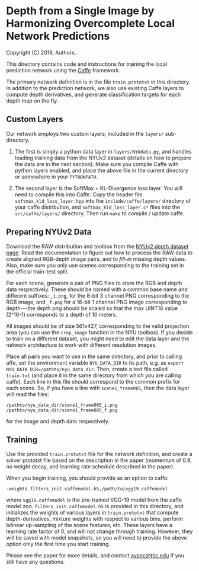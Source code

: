 # Depth from a Single Image by Harmonizing Overcomplete Local Network Predictions
Copyright (C) 2016, Authors.

This directory contains code and instructions for training the local prediction
network using the [Caffe](https://github.com/BVLC/caffe) framework.

The primary network definition is in the file `train.prototxt` in this directory.
In addition to the prediction network, we also use existing Caffe layers to
compute depth derivatives, and generate classification targets for each depth
map on the fly.

## Custom Layers

Our network employs two custom layers, included in the `layers/` sub-directory.

1. The first is simply a python data layer in `layers/NYUdata.py`, and handles
   loading training data from the NYUv2 dataset (details on how to prepare the
   data are in the next section). Make sure you compile Caffe with python layers
   enabled, and place the above file in the current directory or somewhere
   in your `PYTHONPATH`.

2. The second layer is the SoftMax + KL-Divergence loss layer. You will need to
   compile this into Caffe. Copy the header file `softmax_kld_loss_layer.hpp`
   into the `include/caffe/layers/` directory of your caffe distribution, and
   `softmax_kld_loss_layer.c*` files into the `src/caffe/layers/` directory.
   Then run `make` to compile / update caffe.

## Preparing NYUv2 Data

Download the RAW distribution and toolbox from the [NYUv2 depth dataset
page](http://cs.nyu.edu/~silberman/datasets/nyu_depth_v2.html). Read
the documentation to figure out how to process the RAW data to
create aligned RGB-depth image pairs, and to *fill-in* missing depth
values. Also, make sure you only use scenes corresponding to the training
set in the official train-test split.

For each scene, generate a pair of PNG files to store the RGB and depth data
respectively. These should be named with a common base name and different
suffixes: `_i.png`, for the 8-bit 3 channel PNG corresponding to the
RGB image, and `_f.png` for a 16-bit 1 channel PNG image corresponding
to depth---the depth png should be scaled so that the max UINT16 value
(2^16-1) corresponds to a depth of 10 meters.

All images should be of size 561x427, corresponding to the valid projection
area (you can use the `crop_image` function in the NYU toolbox). If you
decide to train on a different dataset, you might need to edit the data layer
and the network architecture to work with different resolution images.

Place all pairs you want to use in the same directory, and prior to calling
affe, set the environment variable `NYU_DATA_DIR` to its path, e.g. as
`export NYU_DATA_DIR=/pathto/nyu_data_dir`. Then, create a text file called
`train.txt` (and place it in the same directory from which you are calling caffe).
Each line in this file should correspond to the common prefix for each scene. So,
if you have a line with `scene1_frame005`, then the data layer will read the
files:

```
/pathto/nyu_data_dir/scene1_frame005_i.png
/pathto/nyu_data_dir/scene1_frame005_f.png
```

for the image and depth data respectively.
   

## Training

Use the provided `train.prototxt` file for the network definition, and create a
solver prototxt file based on the description in the paper (momentum of 0.9, no
weight decay, and learning rate schedule described in the paper).

When you begin training, you should provide as an option to caffe:

```
-weights filters_init.caffemodel.h5,/path/to/vgg19.caffemodel
```

where `vgg19.caffemodel` is the pre-trained VGG-19 model from the caffe model
zoo. `filters_init.caffemodel.h5` is provided in this directory, and initializes
the weights of various layers in `train.prototxt` that compute depth-derivatives,
mixture weights with respect to various bins, perform bilinear up-sampling
of the scene features, etc. These layers have a learning rate factor of 0, and
will not change through training. However, they will be saved with model
snapshots, so you will need to provide the above option only the first time you
start training.

Please see the paper for more details, and contact <ayanc@ttic.edu> if you
still have any questions.
